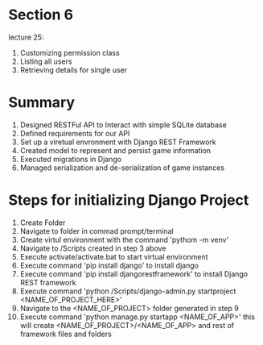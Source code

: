 

Section 6
============================
lecture 25:
1. Customizing permission class
2. Listing all users
3. Retrieving details for single user 

Summary
============================

1. Designed RESTFul API to Interact with simple SQLite database
2. Defined requirements for our API
3. Set up a viretual envronment with Django REST Framework
4. Created model to represent and persist game information
5. Executed migrations in Django
6. Managed serialization and de-serialization of game instances

Steps for initializing Django Project
=====================================

1. Create Folder
2. Navigate to folder in commad prompt/terminal
3. Create virtul environment with the command 'pythom -m venv'
4. Navigate to <Path/><Folder>/Scripts created in step 3 above
5. Execute activate/activate.bat to start virtual environment
6. Execute command 'pip install django' to install django
7. Execute command 'pip install djangorestframework' to install Django REST framework
8. Execute command 'python <Path/><Folder>/Scripts/django-admin.py startproject <NAME_OF_PROJECT_HERE>'
9. Navigate to the <NAME_OF_PROJECT> folder generated in step 9
10. Execute command 'python manage.py startapp <NAME_OF_APP>' this will create <NAME_OF_PROJECT>/<NAME_OF_APP> and rest of framework files and folders
